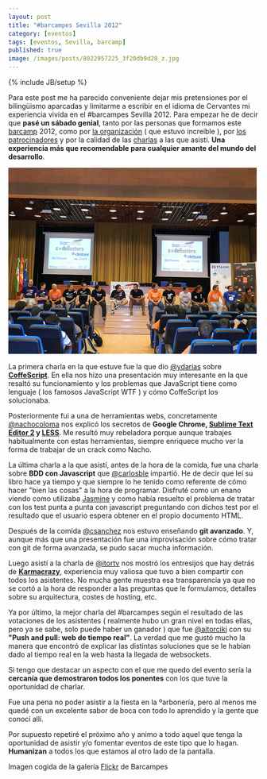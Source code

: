 ```yaml
---
layout: post
title: "#barcampes Sevilla 2012"
category: [eventos]
tags: [eventos, Sevilla, barcamp]
published: true
image: /images/posts/8022957225_3f20db9d28_z.jpg
---
```

{% include JB/setup %}
<p>
	Para este post me ha parecido conveniente dejar mis pretensiones por el bilingüismo aparcadas y limitarme a escribir en el idioma de Cervantes mi experiencia vivida en el #barcampes Sevilla 2012. Para empezar he de decir que <strong>pasé un sábado genial</strong>, tanto por las personas que formamos este <a href="https://twitter.com/i/#!/search/?q=%23barcampes" target="_blank">barcamp</a> 2012, como por <a href="http://barcampspain.com/acerca-de/" target="_blank">la organización</a> ( que estuvo increíble ), por <a href="http://barcampspain.com/sponsors/" target="_blank">los patrocinadores</a> y por la calidad de las <a href="http://barcampspain.com/schedule/" target="_blank">charlas</a> a las que asistí. <strong>Una experiencia más que recomendable para cualquier amante del mundo del desarrollo</strong>.
</p>
<img title="ponentes Barcamp Sevilla" src="/images/posts/8022957225_3f20db9d28_z.jpg" alt="ponentes Barcamp Sevilla"   />
<p>
	La primera charla en la que estuve fue la que dio <a href="https://twitter.com/ydarias" target="_blank">@ydarias</a> sobre <strong><a href="http://coffeescript.org/" target="_blank">CoffeScript</a></strong>. En ella nos hizo una presentación muy interesante en la que resaltó su funcionamiento y los problemas que JavaScript tiene como lenguaje ( los famosos JavaScript WTF ) y cómo CoffeScript los solucionaba.
</p>
<p>
	Posteriormente fui a una de herramientas webs, concretamente <a href="https://twitter.com/nachocoloma" target="_blank">@nachocoloma</a> nos explicó los secretos de <strong>Google Chrome, <a href="http://www.sublimetext.com/" target="_blank">Sublime Text Editor 2</a> y <a href="http://lesscss.org/" target="_blank">LESS</a></strong>. Me resultó muy rebeladora porque aunque trabajes habitualmente con estas herramientas, siempre enriquece mucho ver la forma de trabajar de un crack como Nacho.
</p>
<p>
	La última charla a la que asistí, antes de la hora de la comida, fue una charla sobre <strong>BDD con Javascript</strong> que <a href="https://twitter.com/carlosble" target="_blank">@carlosble</a> impartió. He de decir que leí su libro hace ya tiempo y que siempre lo he tenido como referente de cómo hacer "bien las cosas" a la hora de programar. Disfruté como un enano viendo como utilizaba <a href="http://pivotal.github.com/jasmine/" target="_blank">Jasmine</a> y como había resuelto el problema de tratar con los test punta a punta con javascript preguntando con dichos test por el resultado que el usuario espera obtener en el propio documento HTML.
</p>
<p>
	Después de la comida <a href="https://twitter.com/csanchez" target="_blank">@csanchez</a> nos estuvo enseñando <strong>git avanzado</strong>. Y, aunque más que una presentación fue una improvisación sobre cómo tratar con git de forma avanzada, se pudo sacar mucha información.
</p>
<p>
	Luego asistí a la charla de <a href="https://twitter.com/itortv" target="_blank">@itortv</a> nos mostró los entresijos que hay detrás de <strong><a href="http://www.karmacracy.com/" target="_blank">Karmacrazy</a></strong>, experiencia muy valiosa que tuvo a bien compartir con todos los asistentes. No mucha gente muestra esa transparencia ya que no se cortó a la hora de responder a las preguntas que le formulamos, detalles sobre su arquitectura, costes de hosting, etc.
</p>
<p>
	Ya por último, la mejor charla del #barcampes según el resultado de las votaciones de los asistentes (  realmente hubo un gran nivel en todas ellas, pero ya se sabe, solo puede haber un ganador ) que fue <a href="https://twitter.com/aitorciki" target="_blank">@aitorciki</a> con su <strong>"Push and pull: web de tiempo real"</strong>. La verdad que me gustó mucho la manera que encontró de explicar las distintas soluciones que se le habían dado al tiempo real en la web hasta la llegada de websockets.
</p>
<p>
	Si tengo que destacar un aspecto con el que me quedo del evento sería la <strong>cercanía que demostraron todos los ponentes</strong> con los que tuve la oportunidad de charlar.
</p>
<p>
	Fue una pena no poder asistir a la fiesta en la ºarbonería, pero al menos me quedé con un excelente sabor de boca con todo lo aprendido y la gente que conocí allí.
</p>
<p>
	Por supuesto repetiré el próximo año y animo a todo aquel que tenga la oportunidad de asistir y/o fomentar eventos de este tipo que lo hagan. <strong>Humanizan</strong> a todos los que estamos al otro lado de la pantalla.
</p>


<footer>Imagen cogida de la galería <a href="http://www.flickr.com/photos/barcampes" target="_blank">Flickr</a> de Barcampes</footer>